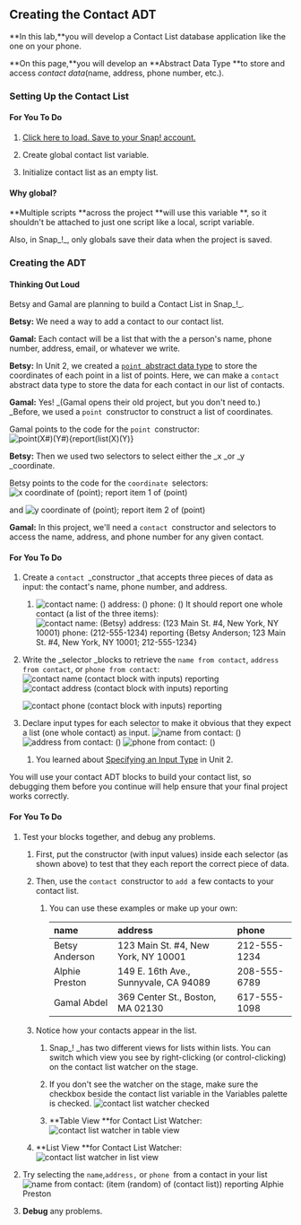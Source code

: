 ## Creating the Contact ADT

**In this lab,**you will develop a Contact List database application like the one on your phone.

**On this page,**you will develop an **Abstract Data Type **to store and access _contact data_\(name, address, phone number, etc.\).

### Setting Up the Contact List

#### For You To Do

1. [Click here to load. Save to your Snap! account.](http://snap.berkeley.edu/snapsource/snap.html#open:http://bjc.edc.org/bjc-r/prog/3-lists/U3L1-ContactList.xml)
2. Create global contact list variable.

3. Initialize contact list as an empty list.

#### **Why global?**

**Multiple scripts **across the project **will use this variable **, so it shouldn't be attached to just one script like a local, script variable.

Also, in Snap_!_, only globals save their data when the project is saved.

### Creating the ADT

#### Thinking Out Loud

Betsy and Gamal are planning to build a Contact List in Snap_!_.

**Betsy:** We need a way to add a contact to our contact list.

**Gamal:** Each contact will be a list that with the a person's name, phone number, address, email, or whatever we write.

**Betsy:** In Unit 2, we created a [`point `abstract data type](http://bjc.edc.org/bjc-r/cur/programming/2-complexity/2-data-structures-art/2-data-types.html?topic=nyc_bjc%2F2-conditionals-abstraction.topic&course=bjc4nyc.html&novideo&noassignment) to store the coordinates of each point in a list of points. Here, we can make a `contact `abstract data type to store the data for each contact in our list of contacts.

**Gamal:** Yes! _\(Gamal opens their old project, but you don't need to.\) _Before, we used a `point `constructor to construct a list of coordinates. 

Gamal points to the code for the `point `constructor: ![](http://bjc.edc.org/bjc-r/img/3-lists/point.png "point\(X\#\)\(Y\#\){report\(list\(X\)\(Y\)}")

**Betsy:** Then we used two selectors to select either the _x _or _y _coordinate.

Betsy points to the code for the `coordinate `selectors: ![](http://bjc.edc.org/bjc-r/img/2-complexity/xcor.png "x coordinate of \(point\); report item 1 of \(point\)")

and ![](http://bjc.edc.org/bjc-r/img/2-complexity/ycor.png "y coordinate of \(point\); report item 2 of \(point\)")

**Gamal:** In this project, we'll need a `contact `constructor and selectors to access the name, address, and phone number for any given contact.



#### For You To Do

1. Create a `contact `_constructor _that accepts three pieces of data as input: the contact's name, phone number, and address.

   1. ![](http://bjc.edc.org/bjc-r/img/3-lists/contact-constructor-untyped.png "contact name: \(\) address: \(\) phone: \(\)") It should report one whole contact \(a list of the three items\):  
      ![](http://bjc.edc.org/bjc-r/img/3-lists/contact-constructor-reporting.png "contact name: \(Betsy\) address: \(123 Main St. \#4, New York, NY 10001\) phone: \(212-555-1234\) reporting {Betsy Anderson; 123 Main St. \#4, New York, NY 10001; 212-555-1234}")

2. Write the _selector _blocks to retrieve the `name from contact`, `address from contact`, or `phone from contact`: ![](http://bjc.edc.org/bjc-r/img/3-lists/contact-constructor-in-name-selector.png "contact name \(contact block with inputs\) reporting ")  
   ![](http://bjc.edc.org/bjc-r/img/3-lists/contact-constructor-in-address-selector.png "contact address \(contact block with inputs\) reporting ")  


   ![](http://bjc.edc.org/bjc-r/img/3-lists/contact-constructor-in-phone-selector.png "contact phone \(contact block with inputs\) reporting ")

3. Declare input types for each selector to make it obvious that they expect a list \(one whole contact\) as input. ![](http://bjc.edc.org/bjc-r/img/3-lists/name-selector.png "name from contact: \(\)") ![](http://bjc.edc.org/bjc-r/img/3-lists/address-selector.png "address from contact: \(\)") ![](http://bjc.edc.org/bjc-r/img/3-lists/phone-selector.png "phone from contact: \(\)")

   1. You learned about [Specifying an Input Type](http://bjc.edc.org/bjc-r/cur/programming/2-complexity/2-data-structures-art/1-the-for-each-block.html?topic=nyc_bjc%2F2-conditionals-abstraction.topic&course=bjc4nyc.html&novideo&noassignment) in Unit 2.

You will use your contact ADT blocks to build your contact list, so debugging them before you continue will help ensure that your final project works correctly.

#### For You To Do

1. Test your blocks together, and debug any problems.

   1. First, put the constructor \(with input values\) inside each selector \(as shown above\) to test that they each report the correct piece of data.
   2. Then, use the `contact `constructor to `add `a few contacts to your contact list.

      1. You can use these examples or make up your own:

         | name | address | phone |
         | :--- | :--- | :--- |
         | Betsy Anderson | 123 Main St. \#4, New York, NY 10001 | 212-555-1234 |
         | Alphie Preston | 149 E. 16th Ave., Sunnyvale, CA 94089 | 208-555-6789 |
         | Gamal Abdel | 369 Center St., Boston, MA 02130 | 617-555-1098 |

   3. Notice how your contacts appear in the list.
      1. Snap_! _has two different views for lists within lists. You can switch which view you see by right-clicking \(or control-clicking\) on the contact list watcher on the stage.

      2. If you don't see the watcher on the stage, make sure the checkbox beside the contact list variable in the Variables palette is checked. ![](http://bjc.edc.org/bjc-r/img/3-lists/contact-list-watcher.png "contact list watcher checked")

      3. **Table View **for Contact List Watcher: ![](http://bjc.edc.org/bjc-r/img/3-lists/contact-list-table-view.png "contact list watcher in table view")
   4. **List View **for Contact List Watcher: ![](http://bjc.edc.org/bjc-r/img/3-lists/contact-list-list-view.png "contact list watcher in list view")

2. Try selecting the `name`,`address,` or `phone `from a contact in your list ![](http://bjc.edc.org/bjc-r/img/3-lists/name-from-contact-random-reporting.png "name from contact: \(item \(random\) of \(contact list\)\) reporting Alphie Preston")

3. **Debug** any problems.







